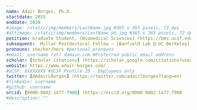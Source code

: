 ```yaml
---
name: Adair Borges, Ph.D.
startdate: 2015
enddate: 2020
#image: /static/img/members/LastName.jpg #365 x 365 pixels, 72 dpi
#altimage: /static/img/members/LastName_pb.jpg #365 x 365 pixels, 72 dpi
position: Graduate Student, [Biomedical Sciences] (https://bms.ucsf.edu/)
subsequent:  Millar Postdoctoral Fellow – [Banfield Lab @ UC Berkeley] (https://nanogeoscience.berkeley.edu/)
pronouns: she/her/hers #personal pronouns
#email: username (at) domain.com #Preferred public email address
scholar: [Scholar Citations] (https://scholar.google.com/citations?user=CiwSwLwAAAAJ&hl=en) #Google Scholar User ID
website: https://www.adair-borges.com/
#UCSF: XXXXXXXX #UCSF Profile ID - Employees only
twitter: [@AdairLBorges] (https://twitter.com/adairlborges?lang=en)
#linkedin: username
#github: username
orcid: [0000-0002-1477-7908] (https://orcid.org/0000-0002-1477-7908
#description: ""
---
```

